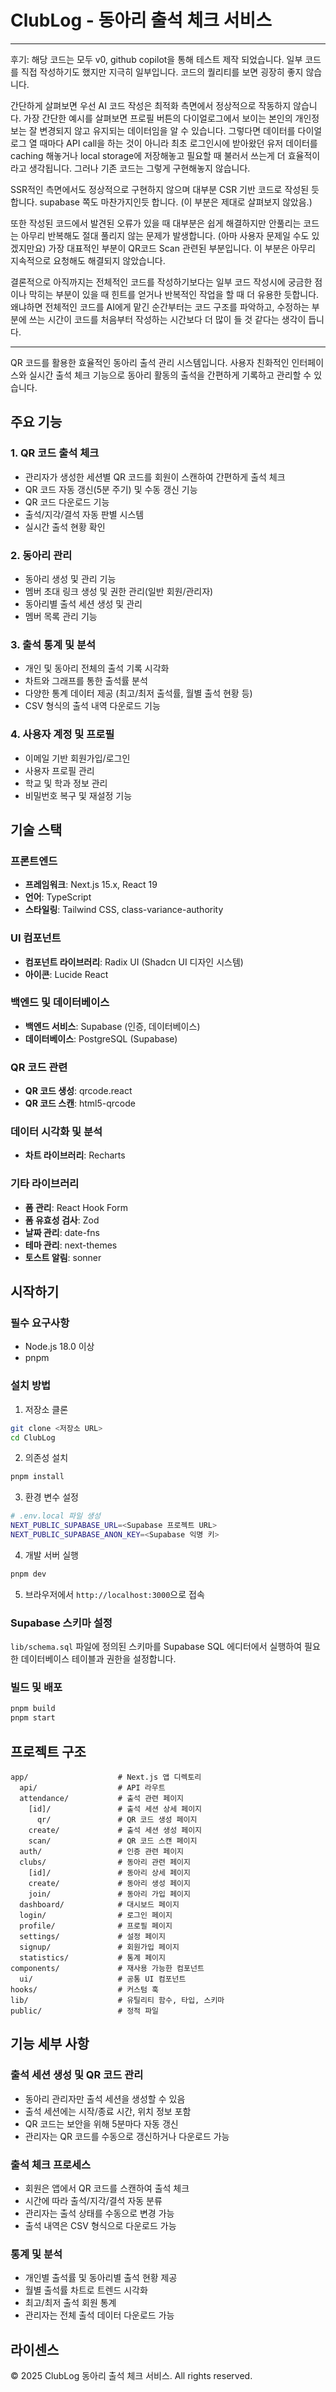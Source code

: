 # ClubLog - 동아리 출석 체크 서비스

---

후기: 
해당 코드는 모두 v0, github copilot을 통해 테스트 제작 되었습니다. 일부 코드를 직접 작성하기도 했지만 지극히 일부입니다.
코드의 퀄리티를 보면 굉장히 좋지 않습니다.

간단하게 살펴보면 우선 AI 코드 작성은 최적화 측면에서 정상적으로 작동하지 않습니다. 가장 간단한 예시를 살펴보면 프로필 버튼의 다이얼로그에서 보이는 본인의 개인정보는 잘 변경되지 않고 유지되는 데이터임을 알 수 있습니다.
그렇다면 데이터를 다이얼로그 열 때마다 API call을 하는 것이 아니라 최초 로그인시에 받아왔던 유저 데이터를 caching 해놓거나 local storage에 저장해놓고 필요할 때 불러서 쓰는게 더 효율적이라고 생각됩니다. 그러나 기존 코드는 그렇게 구현해놓지 않습니다.

SSR적인 측면에서도 정상적으로 구현하지 않으며 대부분 CSR 기반 코드로 작성된 듯합니다. supabase 쪽도 마찬가지인듯 합니다. (이 부분은 제대로 살펴보지 않았음.)

또한 작성된 코드에서 발견된 오류가 있을 때 대부분은 쉽게 해결하지만 안풀리는 코드는 아무리 반복해도 절대 풀리지 않는 문제가 발생합니다. (아마 사용자 문제일 수도 있겠지만요)
가장 대표적인 부분이 QR코드 Scan 관련된 부분입니다. 이 부분은 아무리 지속적으로 요청해도 해결되지 않았습니다.

결론적으로 아직까지는 전체적인 코드를 작성하기보다는 일부 코드 작성시에 궁금한 점이나 막히는 부분이 있을 때 힌트를 얻거나 반복적인 작업을 할 때 더 유용한 듯합니다.
왜냐하면 전체적인 코드를 AI에게 맡긴 순간부터는 코드 구조를 파악하고, 수정하는 부분에 쓰는 시간이 코드를 처음부터 작성하는 시간보다 더 많이 들 것 같다는 생각이 듭니다.

---



QR 코드를 활용한 효율적인 동아리 출석 관리 시스템입니다. 사용자 친화적인 인터페이스와 실시간 출석 체크 기능으로 동아리 활동의 출석을 간편하게 기록하고 관리할 수 있습니다.

## 주요 기능

### 1. QR 코드 출석 체크
- 관리자가 생성한 세션별 QR 코드를 회원이 스캔하여 간편하게 출석 체크
- QR 코드 자동 갱신(5분 주기) 및 수동 갱신 기능
- QR 코드 다운로드 기능
- 출석/지각/결석 자동 판별 시스템
- 실시간 출석 현황 확인

### 2. 동아리 관리
- 동아리 생성 및 관리 기능
- 멤버 초대 링크 생성 및 권한 관리(일반 회원/관리자)
- 동아리별 출석 세션 생성 및 관리
- 멤버 목록 관리 기능

### 3. 출석 통계 및 분석
- 개인 및 동아리 전체의 출석 기록 시각화
- 차트와 그래프를 통한 출석률 분석
- 다양한 통계 데이터 제공 (최고/최저 출석률, 월별 출석 현황 등)
- CSV 형식의 출석 내역 다운로드 기능

### 4. 사용자 계정 및 프로필
- 이메일 기반 회원가입/로그인
- 사용자 프로필 관리
- 학교 및 학과 정보 관리
- 비밀번호 복구 및 재설정 기능

## 기술 스택

### 프론트엔드
- **프레임워크**: Next.js 15.x, React 19
- **언어**: TypeScript
- **스타일링**: Tailwind CSS, class-variance-authority

### UI 컴포넌트
- **컴포넌트 라이브러리**: Radix UI (Shadcn UI 디자인 시스템)
- **아이콘**: Lucide React

### 백엔드 및 데이터베이스
- **백엔드 서비스**: Supabase (인증, 데이터베이스)
- **데이터베이스**: PostgreSQL (Supabase)

### QR 코드 관련
- **QR 코드 생성**: qrcode.react
- **QR 코드 스캔**: html5-qrcode

### 데이터 시각화 및 분석
- **차트 라이브러리**: Recharts

### 기타 라이브러리
- **폼 관리**: React Hook Form
- **폼 유효성 검사**: Zod
- **날짜 관리**: date-fns
- **테마 관리**: next-themes
- **토스트 알림**: sonner

## 시작하기

### 필수 요구사항
- Node.js 18.0 이상
- pnpm

### 설치 방법

1. 저장소 클론
```bash
git clone <저장소 URL>
cd ClubLog
```

2. 의존성 설치
```bash
pnpm install
```

3. 환경 변수 설정
```bash
# .env.local 파일 생성
NEXT_PUBLIC_SUPABASE_URL=<Supabase 프로젝트 URL>
NEXT_PUBLIC_SUPABASE_ANON_KEY=<Supabase 익명 키>
```

4. 개발 서버 실행
```bash
pnpm dev
```

5. 브라우저에서 `http://localhost:3000`으로 접속

### Supabase 스키마 설정
`lib/schema.sql` 파일에 정의된 스키마를 Supabase SQL 에디터에서 실행하여 필요한 데이터베이스 테이블과 권한을 설정합니다.

### 빌드 및 배포

```bash
pnpm build
pnpm start
```

## 프로젝트 구조

```
app/                    # Next.js 앱 디렉토리
  api/                  # API 라우트
  attendance/           # 출석 관련 페이지
    [id]/               # 출석 세션 상세 페이지
      qr/               # QR 코드 생성 페이지
    create/             # 출석 세션 생성 페이지
    scan/               # QR 코드 스캔 페이지
  auth/                 # 인증 관련 페이지
  clubs/                # 동아리 관련 페이지
    [id]/               # 동아리 상세 페이지
    create/             # 동아리 생성 페이지
    join/               # 동아리 가입 페이지
  dashboard/            # 대시보드 페이지
  login/                # 로그인 페이지
  profile/              # 프로필 페이지
  settings/             # 설정 페이지
  signup/               # 회원가입 페이지
  statistics/           # 통계 페이지
components/             # 재사용 가능한 컴포넌트
  ui/                   # 공통 UI 컴포넌트
hooks/                  # 커스텀 훅
lib/                    # 유틸리티 함수, 타입, 스키마
public/                 # 정적 파일
```

## 기능 세부 사항

### 출석 세션 생성 및 QR 코드 관리
- 동아리 관리자만 출석 세션을 생성할 수 있음
- 출석 세션에는 시작/종료 시간, 위치 정보 포함
- QR 코드는 보안을 위해 5분마다 자동 갱신
- 관리자는 QR 코드를 수동으로 갱신하거나 다운로드 가능

### 출석 체크 프로세스
- 회원은 앱에서 QR 코드를 스캔하여 출석 체크
- 시간에 따라 출석/지각/결석 자동 분류
- 관리자는 출석 상태를 수동으로 변경 가능
- 출석 내역은 CSV 형식으로 다운로드 가능

### 통계 및 분석
- 개인별 출석률 및 동아리별 출석 현황 제공
- 월별 출석률 차트로 트렌드 시각화
- 최고/최저 출석 회원 통계
- 관리자는 전체 출석 데이터 다운로드 가능

## 라이센스

© 2025 ClubLog 동아리 출석 체크 서비스. All rights reserved.
